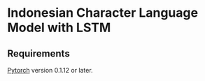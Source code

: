 # Indonesian Character Language Model with LSTM

## Requirements

[Pytorch](http://pytorch.org/) version 0.1.12 or later.
